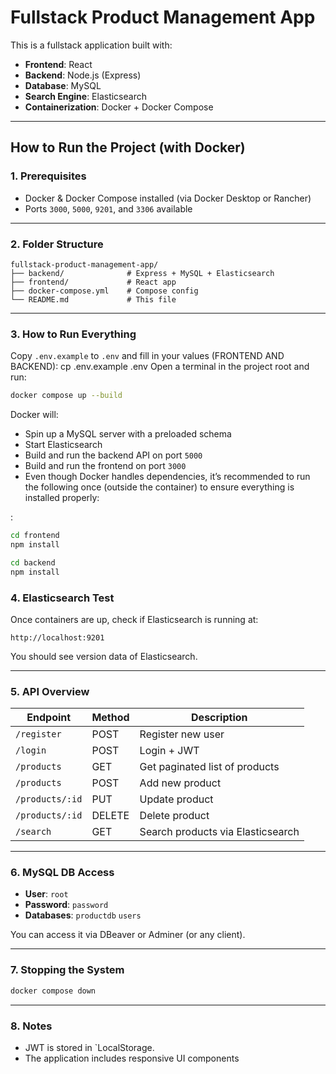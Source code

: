 
#  Fullstack Product Management App

This is a fullstack application built with:

- **Frontend**: React
- **Backend**: Node.js (Express)
- **Database**: MySQL
- **Search Engine**: Elasticsearch
- **Containerization**: Docker + Docker Compose

---

##  How to Run the Project (with Docker)

### 1. Prerequisites

- Docker & Docker Compose installed (via Docker Desktop or Rancher)
- Ports `3000`, `5000`, `9201`, and `3306` available

---

### 2. Folder Structure

```
fullstack-product-management-app/
├── backend/              # Express + MySQL + Elasticsearch
├── frontend/             # React app
├── docker-compose.yml    # Compose config
└── README.md             # This file
```

---

### 3. How to Run Everything
Copy `.env.example` to `.env` and fill in your values (FRONTEND AND BACKEND):
cp .env.example .env
Open a terminal in the project root and run:

```bash
docker compose up --build
```

Docker will:
- Spin up a MySQL server with a preloaded schema
- Start Elasticsearch
- Build and run the backend API on port `5000`
- Build and run the frontend on port `3000`
- Even though Docker handles dependencies, it’s recommended to run the following once (outside the container) to ensure everything is installed properly:

:

```bash
cd frontend
npm install
```

```bash
cd backend
npm install
``` 



### 4. Elasticsearch Test

Once containers are up, check if Elasticsearch is running at:

```
http://localhost:9201
```

You should see version data of Elasticsearch.

---

### 5. API Overview

| Endpoint             | Method | Description                      
|----------------------|--------|----------------------------------|
| `/register`          | POST   | Register new user                | 
| `/login`             | POST   | Login + JWT                      | 
| `/products`          | GET    | Get paginated list of products   | 
| `/products`          | POST   | Add new product                  | 
| `/products/:id`      | PUT    | Update product                   | 
| `/products/:id`      | DELETE | Delete product                   | 
| `/search`            | GET    | Search products via Elasticsearch| 

---

### 6. MySQL DB Access

- **User**: `root`
- **Password**: `password`
- **Databases**: `productdb` `users` 

You can access it via DBeaver or Adminer (or any client).

---

### 7. Stopping the System

```bash
docker compose down
```

---

### 8. Notes

- JWT is stored in `LocalStorage.
- The application includes responsive UI components




